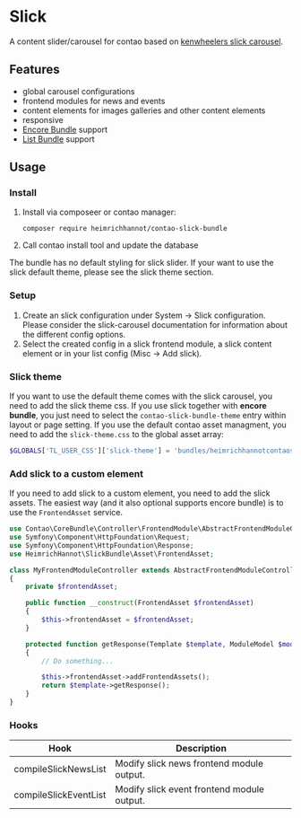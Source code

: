# Slick

A content slider/carousel for contao based on [kenwheelers slick carousel](http://kenwheeler.github.io/slick/).

## Features

- global carousel configurations
- frontend modules for news and events
- content elements for images galleries and other content elements
- responsive
- [Encore Bundle](https://github.com/heimrichhannot/contao-encore-bundle) support
- [List Bundle](https://github.com/heimrichhannot/contao-list-bundle) support

## Usage

### Install

1. Install via composeer or contao manager: 
    ```
    composer require heimrichhannot/contao-slick-bundle
    ```
2. Call contao install tool and update the database

The bundle has no default styling for slick slider. If your want to use the slick default theme, please see the slick theme section.

### Setup

1. Create an slick configuration under System -> Slick configuration. Please consider the slick-carousel documentation for information about the different config options.
2. Select the created config in a slick frontend module, a slick content element or in your list config (Misc -> Add slick).

### Slick theme

If you want to use the default theme comes with the slick carousel, you need to add the slick theme css. If you use slick together with **encore bundle**, you just need to select the `contao-slick-bundle-theme` entry within layout or page setting. If you use the default contao asset managment, you need to add the `slick-theme.css` to the global asset array:

```php
$GLOBALS['TL_USER_CSS']['slick-theme'] = 'bundles/heimrichhannotcontaoslick/assets/contao-slick-bundle-theme.css';
```

### Add slick to a custom element

If you need to add slick to a custom element, you need to add the slick assets. The easiest way (and it also optional supports encore bundle) is to use the `FrontendAsset` service.

```php
use Contao\CoreBundle\Controller\FrontendModule\AbstractFrontendModuleController;
use Symfony\Component\HttpFoundation\Request;
use Symfony\Component\HttpFoundation\Response;
use HeimrichHannot\SlickBundle\Asset\FrontendAsset;

class MyFrontendModuleController extends AbstractFrontendModuleController
{
    private $frontendAsset;

    public function __construct(FrontendAsset $frontendAsset)
    {
        $this->frontendAsset = $frontendAsset;
    }

    protected function getResponse(Template $template, ModuleModel $model, Request $request): ?Response
    {
        // Do something...

        $this->frontendAsset->addFrontendAssets();
        return $template->getResponse();
    }
}
```

### Hooks

Hook                  | Description
--------------------- | -----------
compileSlickNewsList  | Modify slick news frontend module output.
compileSlickEventList | Modify slick event frontend module output.